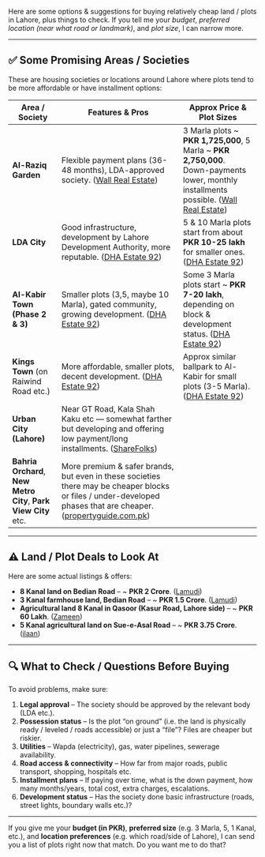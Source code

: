 Here are some options & suggestions for buying relatively cheap land / plots in Lahore, plus things to check. If you tell me your *budget*, *preferred location (near what road or landmark)*, and *plot size*, I can narrow more.

---

## ✅ Some Promising Areas / Societies

These are housing societies or locations around Lahore where plots tend to be more affordable or have installment options:

| Area / Society                                                  | Features & Pros                                                                                                                                                      | Approx Price & Plot Sizes                                                                                                                   |
| --------------------------------------------------------------- | -------------------------------------------------------------------------------------------------------------------------------------------------------------------- | ------------------------------------------------------------------------------------------------------------------------------------------- |
| **Al-Raziq Garden**                                             | Flexible payment plans (36-48 months), LDA-approved society. ([Wall Real Estate][1])                                                                                 | 3 Marla plots ~ **PKR 1,725,000**, 5 Marla ~ **PKR 2,750,000**. Down-payments lower, monthly installments possible. ([Wall Real Estate][1]) |
| **LDA City**                                                    | Good infrastructure, development by Lahore Development Authority, more reputable. ([DHA Estate 92][2])                                                               | 5 & 10 Marla plots start from about **PKR 10-25 lakh** for smaller ones. ([DHA Estate 92][3])                                               |
| **Al-Kabir Town (Phase 2 & 3)**                                 | Smaller plots (3,5, maybe 10 Marla), gated community, growing development. ([DHA Estate 92][3])                                                                      | Some 3 Marla plots start ~ **PKR 7-20 lakh**, depending on block & development status. ([DHA Estate 92][4])                                 |
| **Kings Town** (on Raiwind Road etc.)                           | More affordable, smaller plots, decent development. ([DHA Estate 92][3])                                                                                             | Approx similar ballpark to Al-Kabir for small plots (3-5 Marla). ([DHA Estate 92][2])                                                       |
| **Urban City (Lahore)**                                         | Near GT Road, Kala Shah Kaku etc — somewhat farther but developing and offering low payment/long installments. ([ShareFolks][5])                                     |                                                                                                                                             |
| **Bahria Orchard**, **New Metro City**, **Park View City** etc. | More premium & safer brands, but even in these societies there may be cheaper blocks or files / under-developed phases that are cheaper. ([propertyguide.com.pk][6]) |                                                                                                                                             |

---

## ⚠️ Land / Plot Deals to Look At

Here are some actual listings & offers:

* **8 Kanal land on Bedian Road** – ~ **PKR 2 Crore**. ([Lamudi][7])
* **3 Kanal farmhouse land, Bedian Road** – ~ **PKR 1.5 Crore**. ([Lamudi][8])
* **Agricultural land 8 Kanal in Qasoor (Kasur Road, Lahore side)** – ~ **PKR 60 Lakh**. ([Zameen][9])
* **5 Kanal agricultural land on Sue-e-Asal Road** – ~ **PKR 3.75 Crore**. ([ilaan][10])

---

## 🔍 What to Check / Questions Before Buying

To avoid problems, make sure:

1. **Legal approval** – The society should be approved by the relevant body (LDA etc.).
2. **Possession status** – Is the plot “on ground” (i.e. the land is physically ready / leveled / roads accessible) or just a “file”? Files are cheaper but riskier.
3. **Utilities** – Wapda (electricity), gas, water pipelines, sewerage availability.
4. **Road access & connectivity** – How far from major roads, public transport, shopping, hospitals etc.
5. **Installment plans** – If paying over time, what is the down payment, how many months/years, total cost, extra charges, escalations.
6. **Development status** – Has the society done basic infrastructure (roads, street lights, boundary walls etc.)?

---

If you give me your **budget (in PKR)**, **preferred size** (e.g. 3 Marla, 5, 1 Kanal, etc.), and **location preferences** (e.g. which road/side of Lahore), I can send you a list of plots right now that match. Do you want me to do that?

[1]: https://wallrealestate.pk/lahore/al-raziq-garden-lahore/?utm_source=chatgpt.com "Al Raziq Garden Lahore Payment Plan 2023 | Location Map | Plots for Sale"
[2]: https://dhaestate92.com/2025/05/02/cheap-plots-for-sale-in-lahore-on-installments-budget-friendly-investment-2025/?utm_source=chatgpt.com "Cheap Plots for Sale in Lahore on Installments – Budget-Friendly"
[3]: https://dhaestate92.com/2025/09/12/affordable-plots-for-sale-in-lahore-your-guide-to-buying-smart-in-2025/?utm_source=chatgpt.com "Affordable Plots for Sale in Lahore – Your Guide to Buying Smart"
[4]: https://dhaestate92.com/2025/05/20/looking-for-affordable-plots-in-lahore-in-2025-heres-what-you-should-know/?utm_source=chatgpt.com "Looking for Affordable Plots in Lahore in 2025? Here's What"
[5]: https://sharefolks.com/view/future-development-zones-for-5-marla-plots-in-lahore--where-to-invest-now?utm_source=chatgpt.com "Future Development Zones for 5 Marla Plots in Lahore: Where to Invest Now? | Share Folks"
[6]: https://propertyguide.com.pk/buy-affordable-plots-on-installments-in-lahore-2025/?utm_source=chatgpt.com "Buy Affordable Plots on Installments In Lahore 2025"
[7]: https://www.lamudi.pk/property/bedian-road-8-kanal-cheap-land-52935998.html?utm_source=chatgpt.com "8 KANAL CHEAP LAND - Pakistan - Lamudi.pk"
[8]: https://www.lamudi.pk/property/bedian-road-verry-cheap-price-3-kanal-farmhouse-land-at-hot-location-52770917.html?utm_source=chatgpt.com "Verry Cheap Price 3 Kanal Farmhouse Land at Hot Location - Pakistan - Lamudi.pk"
[9]: https://www.zameen.com/Property/lahore_lahore_kasur_road_08_kanal_one_acre_land_for_sale_in_qasoor_very_cheap_price-34245525-12437-2.html?utm_source=chatgpt.com "08 Kanal One Acre Land For Sale In Qasoor Very Cheap Price Lahore - Kasur Road, Lahore ID34245525 - Zameen.com"
[10]: https://www.ilaan.com/plot-for-sale/5-kanal-agriculture-land-for-sale-on-sue-e-asal-road-lahore-pid502772?utm_source=chatgpt.com "5 Kanal Agriculture Land for Sale on Sue-e-Asal Road, Lahore"

